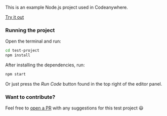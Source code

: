 This is an example Node.js project used in Codeanywhere.

[Try it out](https://beta.codeanywhere.com/workspace#https://github.com/Codeanywhere-Templates/javascript-node)

### Running the project

Open the terminal and run:
```sh
cd test-project
npm install
```

After installing the dependencies, run:
```sh
npm start
```

Or just press the *Run Code* button found in the top right of the editor panel.
### Want to contribute?

Feel free to [open a PR](https://github.com/Codeanywhere-Templates/javascript-node) with any suggestions for this test project 😃 